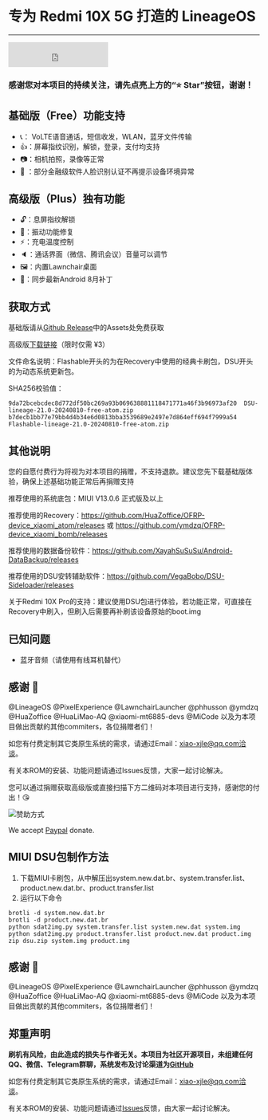 <head>
    <script src="https://hm.baidu.com/hm.js?8a3608795648935457c4799145ab9d75" async="async"></script>
    <script src="https://cdn.jsdelivr.net/gh/xjl12/count@4/count" async="async"></script>
</head>

# 专为 Redmi 10X 5G 打造的 LineageOS

***

<iframe src="https://ghbtns.com/github-btn.html?user=xjl12&repo=android_device_xiaomi_atom&type=star&count=true&size=large" frameborder="0" scrolling="0" width="200" height="50" title="GitHub"></iframe>

### 感谢您对本项目的持续关注，请先点亮上方的“⭐ Star”按钮，谢谢！

## 基础版（Free）功能支持
- 📞： VoLTE语音通话，短信收发，WLAN，蓝牙文件传输
- 👍：屏幕指纹识别，解锁，登录，支付均支持
- 📷：相机拍照，录像等正常
- 🪪 ：部分金融级软件人脸识别认证不再提示设备环境异常

## 高级版（Plus）独有功能
- 🔓：息屏指纹解锁
- 📳：振动功能修复
- ⚡：充电温度控制
- 🔈：通话界面（微信、腾讯会议）音量可以调节
- 🖼：内置Lawnchair桌面
- 🔐：同步最新Android 8月补丁

## 获取方式
基础版请从[Github Release](https://github.com/xjl12/android_device_xiaomi_atom/releases)中的Assets处免费获取

高级版[下载链接](https://www.123pan.cn/ps/Nx6HTd-261D3)（限时仅需 ¥3）

文件命名说明：Flashable开头的为在Recovery中使用的经典卡刷包，DSU开头的为动态系统更新包。

SHA256校验值：
```
9da72bcebcdec8d772df50bc269a93b069638881118471771a46f3b96973af20  DSU-lineage-21.0-20240810-free-atom.zip
b7decb1bb77e79bb4d4b34e6d0813bba3539689e2497e7d864eff694f7999a54  Flashable-lineage-21.0-20240810-free-atom.zip
```

## 其他说明
您的自愿付费行为将视为对本项目的捐赠，不支持退款。建议您先下载基础版体验，确保上述基础功能正常后再捐赠支持

推荐使用的系统底包：MIUI V13.0.6 正式版及以上

推荐使用的Recovery：https://github.com/HuaZoffice/OFRP-device_xiaomi_atom/releases 或 https://github.com/ymdzq/OFRP-device_xiaomi_bomb/releases

推荐使用的数据备份软件：https://github.com/XayahSuSuSu/Android-DataBackup/releases

推荐使用的DSU安转辅助软件：https://github.com/VegaBobo/DSU-Sideloader/releases

关于Redmi 10X Pro的支持：建议使用DSU包进行体验，若功能正常，可直接在Recovery中刷入，但刷入后需要再补刷该设备原始的boot.img


## 已知问题
- 蓝牙音频（请使用有线耳机替代）

## 感谢 🙌
@LineageOS @PixelExperience @LawnchairLauncher @phhusson @ymdzq @HuaZoffice @HuaLiMao-AQ @xiaomi-mt6885-devs @MiCode 以及为本项目做出贡献的其他commiters，各位捐赠者们！

如您有付费定制其它类原生系统的需求，请通过Email：xiao-xjle@qq.com洽谈。

有关本ROM的安装、功能问题请通过Issues反馈，大家一起讨论解决。

您可以通过捐赠获取高级版或直接扫描下方二维码对本项目进行支持，感谢您的付出！😘

![赞助方式](/android_device_xiaomi_atom/skm.webp)

We accept [Paypal](https://paypal.me/xjl12) donate.

## MIUI DSU包制作方法

1. 下载MIUI卡刷包，从中解压出system.new.dat.br、system.transfer.list、product.new.dat.br、product.transfer.list
2. 运行以下命令
```
brotli -d system.new.dat.br
brotli -d product.new.dat.br
python sdat2img.py system.transfer.list system.new.dat system.img
python sdat2img.py product.transfer.list product.new.dat product.img
zip dsu.zip system.img product.img
```

## 感谢 🙌
@LineageOS @PixelExperience @LawnchairLauncher @phhusson @ymdzq @HuaZoffice @HuaLiMao-AQ @xiaomi-mt6885-devs @MiCode 以及为本项目做出贡献的其他commiters，各位捐赠者们！

## 郑重声明
**刷机有风险，由此造成的损失与作者无关。本项目为社区开源项目，未组建任何QQ、微信、Telegram群聊，系统发布及讨论渠道为[GitHub](https://github.com/xjl12/android_device_xiaomi_atom)**

如您有付费定制其它类原生系统的需求，请通过Email：xiao-xjle@qq.com洽谈。

有关本ROM的安装、功能问题请通过[Issues](https://github.com/xjl12/android_device_xiaomi_atom/issues)反馈，由大家一起讨论解决。

